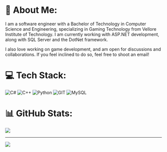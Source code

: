 # 💫 About Me:
I am a software engineer with a Bachelor of Technology in Computer Science and Engineering, specializing in Gaming Technology from Vellore Institute of Technology.
I am currently working with ASP.NET development, along with SQL Server and the DotNet framework.


I also love working on game development, and am open for discussions and collaborations. If you feel inclined to do so, feel free to shoot an email! 

# 💻 Tech Stack:
![C#](https://img.shields.io/badge/c%23-%23239120.svg?style=flat&logo=c-sharp&logoColor=white) ![C++](https://img.shields.io/badge/c++-%2300599C.svg?style=flat&logo=c%2B%2B&logoColor=white) ![Python](https://img.shields.io/badge/python-3670A0?style=flat&logo=python&logoColor=ffdd54) ![GIT](https://img.shields.io/badge/Git-fc6d26?style=flat&logo=git&logoColor=white) ![MySQL](https://img.shields.io/badge/mysql-%2300000f.svg?style=flat&logo=mysql&logoColor=white)
# 📊 GitHub Stats:
![](https://github-readme-stats.vercel.app/api/top-langs/?username=anmol-patankar&theme=city_light&hide_border=false&include_all_commits=true&count_private=true&layout=compact)

---
![](https://visitcount.itsvg.in/api?id=anmol-patankar&icon=0&color=0)
